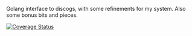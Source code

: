 Golang interface to discogs, with some refinements for my system. Also some bonus bits and pieces.

[![Coverage Status](https://coveralls.io/repos/github/brotherlogic/go-discogs/badge.svg?branch=master)](https://coveralls.io/github/brotherlogic/go-discogs?branch=master)
